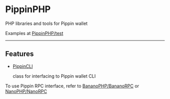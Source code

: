 # PippinPHP

PHP libraries and tools for Pippin wallet

Examples at [PippinPHP/test](https://github.com/MikeRow/PippinPHP/tree/main/test)

---

## Features

- [PippinCLI](https://github.com/MikeRow/PippinPHP/blob/main/src/PippinCLI.php)

  class for interfacing to Pippin wallet CLI


To use Pippin RPC interface, refer to [BananoPHP/BananoRPC](https://github.com/MikeRow/BananoPHP/blob/master/src/BananoRPC.php) or [NanoPHP/NanoRPC](https://github.com/MikeRow/NanoPHP/blob/master/src/NanoRPC.php)